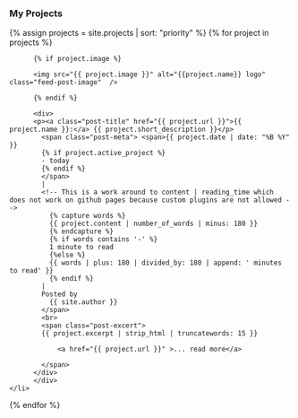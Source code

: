 ### My Projects

<ul style="margin-left:0; padding-left:0px; list-style:none;">
  {% assign projects = site.projects | sort: "priority" %}
  {% for project in projects %}
    <li>
          <div class="feed-post-container">

          {% if project.image %}
          
          <img src="{{ project.image }}" alt="{{project.name}} logo" class="feed-post-image"  />
          
          {% endif %}

          <div>
          <p><a class="post-title" href="{{ project.url }}">{{ project.name }}:</a> {{ project.short_description }}</p>
            <span class="post-meta"> <span>{{ project.date | date: "%B %Y" }}
            {% if project.active_project %}
            - today 
            {% endif %}
            </span>
            |
            <!-- This is a work around to content | reading_time which does not work on github pages because custom plugins are not allowed --> 
              {% capture words %}
              {{ project.content | number_of_words | minus: 180 }}
              {% endcapture %}
              {% if words contains '-' %}
              1 minute to read
              {%else %}
              {{ words | plus: 180 | divided_by: 180 | append: ' minutes to read' }}
              {% endif %}
            |
            Posted by
              {{ site.author }}
            </span>
            <br>
            <span class="post-excert">
            {{ project.excerpt | strip_html | truncatewords: 15 }} 

                <a href="{{ project.url }}" >... read more</a>

            </span>
          </div>
          </div>
    </li>
  {% endfor %}
</ul>